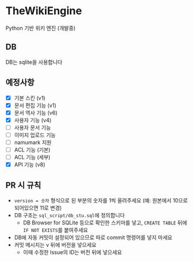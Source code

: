 # TheWikiEngine
Python 기반 위키 엔진 (개발중)
## DB
DB는 sqlite을 사용합니다
## 예정사항
- [x] 기본 스킨 (v1)
- [x] 문서 편집 기능 (v1)
- [x] 문서 역사 기능 (v6)
- [x] 사용자 기능 (v4)
- [ ] 사용자 문서 기능
- [ ] 이미지 업로드 기능
- [ ] namumark 지원
- [ ] ACL 기능 (기본)
- [ ] ACL 기능 (세부)
- [x] API 기능 (v8)
## PR 시 규칙
* ```version = 숫자``` 형식으로 된 부분의 숫자를 1씩 올려주세요 (예: 원본에서 10으로 되어있으면 11로 변경)
* DB 구조는 ```sql_script/db_stu.sql```에 정의합니다
  * DB Browser for SQLite 등으로 확인한 스키마를 넣고, ```CREATE TABLE``` 뒤에 ```IF NOT EXISTS```를 붙여주세요
* DB에 자동 커밋이 설정되어 있으므로 따로 commit 명령어를 넣지 마세요
* 커밋 메시지는 v 뒤에 버전을 넣으세요
  * 이때 수정한 Issue의 ID는 버전 뒤에 넣으세요
